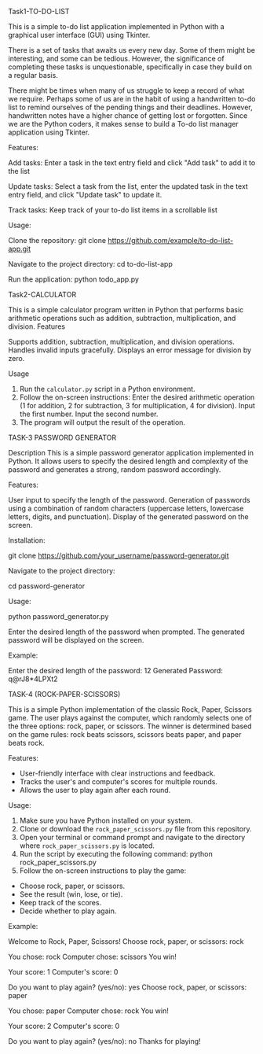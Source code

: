 Task1-TO-DO-LIST

This is a simple to-do list application implemented in Python with a graphical user interface (GUI) using Tkinter.

There is a set of tasks that awaits us every new day. Some of them might be interesting, and some can be tedious. However, the significance of completing these tasks is unquestionable, specifically in case they build on a regular basis.

There might be times when many of us struggle to keep a record of what we require. Perhaps some of us are in the habit of using a handwritten to-do list to remind ourselves of the pending things and their deadlines. However, handwritten notes have a higher chance of getting lost or forgotten. Since we are the Python coders, it makes sense to build a To-do list manager application using Tkinter.

Features:

Add tasks: Enter a task in the text entry field and click "Add task" to add it to the list

Update tasks: Select a task from the list, enter the updated task in the text entry field, and click "Update task" to update it.

Track tasks: Keep track of your to-do list items in a scrollable list

Usage:

Clone the repository:
git clone https://github.com/example/to-do-list-app.git

Navigate to the project directory:
cd to-do-list-app

Run the application:
python todo_app.py





Task2-CALCULATOR

This is a simple calculator program written in Python that performs basic arithmetic operations such as addition, subtraction, multiplication, and division.
Features

Supports addition, subtraction, multiplication, and division operations.
Handles invalid inputs gracefully.
Displays an error message for division by zero.

 Usage
1. Run the `calculator.py` script in a Python environment.
2. Follow the on-screen instructions:
   Enter the desired arithmetic operation (1 for addition, 2 for subtraction, 3 for multiplication, 4 for division).
   Input the first number.
   Input the second number.
3. The program will output the result of the operation.




TASK-3 PASSWORD GENERATOR


Description
This is a simple password generator application implemented in Python. It allows users to specify the desired length and complexity of the password and generates a strong, random password accordingly.

Features:

User input to specify the length of the password.
Generation of passwords using a combination of random characters (uppercase letters, lowercase letters, digits, and punctuation).
Display of the generated password on the screen.

Installation:

git clone https://github.com/your_username/password-generator.git

Navigate to the project directory:

cd password-generator

Usage:

python password_generator.py

Enter the desired length of the password when prompted.
The generated password will be displayed on the screen.

Example:

Enter the desired length of the password: 12
Generated Password: q@rJ8*4LPXt2




TASK-4 (ROCK-PAPER-SCISSORS)

This is a simple Python implementation of the classic Rock, Paper, Scissors game. The user plays against the computer, which randomly selects one of the three options: rock, paper, or scissors. The winner is determined based on the game rules: rock beats scissors, scissors beats paper, and paper beats rock.

 Features:

- User-friendly interface with clear instructions and feedback.
- Tracks the user's and computer's scores for multiple rounds.
- Allows the user to play again after each round.

 Usage:
 
1. Make sure you have Python installed on your system.
2. Clone or download the `rock_paper_scissors.py` file from this repository.
3. Open your terminal or command prompt and navigate to the directory where `rock_paper_scissors.py` is located.
4. Run the script by executing the following command:
python rock_paper_scissors.py
5. Follow the on-screen instructions to play the game:
- Choose rock, paper, or scissors.
- See the result (win, lose, or tie).
- Keep track of the scores.
- Decide whether to play again.

 Example:
 
Welcome to Rock, Paper, Scissors!
Choose rock, paper, or scissors: rock

You chose: rock
Computer chose: scissors
You win!

Your score: 1
Computer's score: 0

Do you want to play again? (yes/no): yes
Choose rock, paper, or scissors: paper

You chose: paper
Computer chose: rock
You win!

Your score: 2
Computer's score: 0

Do you want to play again? (yes/no): no
Thanks for playing!





